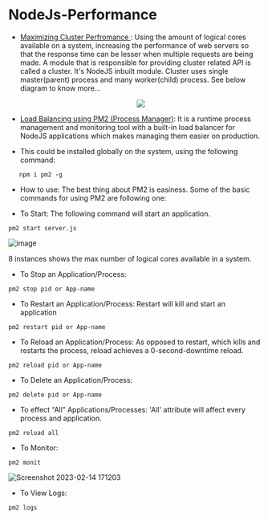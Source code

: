 # NodeJs-Performance

* [Maximizing Cluster Perfromance ](https://github.com/Syed007Hassan/NodeJs-Performance/tree/69dabf9ae8c2f96e53baee4f383aff521882e357):
  Using the amount of logical cores available on a system, increasing the performance of web servers so that the response time can be lesser when multiple requests are being made. A module that is responsible for providing cluster related API is called a cluster. It's NodeJS inbuilt module. Cluster uses single master(parent) process and many worker(child) process. See below diagram to know more…
  <p align="center">
  <img src="https://www.sysleaf.com/static/133a45ee56a5f63eb9f85182af914996/a6906/nodejs-cluster-arch.png">
</p>

* [Load Balancing using PM2 (Process Manager)](https://pm2.keymetrics.io/docs/usage/quick-start/): It is a runtime process management and monitoring tool with a built-in load balancer for NodeJS applications which makes managing them easier on production. 
- This could be installed globally on the system, using the following command:

```
   npm i pm2 -g
```

- How to use:
The best thing about PM2 is easiness. Some of the basic commands for using PM2 are following one:

- To Start:
The following command will start an application. 
```
pm2 start server.js
```
![image](https://user-images.githubusercontent.com/104893311/218752419-cb5a06ab-300b-4eb6-8483-c20a507a1c66.png)

8 instances shows the max number of logical cores available in a system.

- To Stop an Application/Process:
```
pm2 stop pid or App-name
```

- To Restart an Application/Process:
Restart will kill and start an application
```
pm2 restart pid or App-name
```

- To Reload an Application/Process:
As opposed to restart, which kills and restarts the process, reload achieves a 0-second-downtime reload.
```
pm2 reload pid or App-name
```

- To Delete an Application/Process:
```
pm2 delete pid or App-name
```

- To effect “All” Applications/Processes:
'All' attribute will affect every process and application.
```
pm2 reload all
```

- To Monitor:
```
pm2 monit
```

   ![Screenshot 2023-02-14 171203](https://user-images.githubusercontent.com/104893311/218751697-c5730607-8f75-4a04-bf5d-397777b13224.png)


- To View Logs:
```
pm2 logs
```
